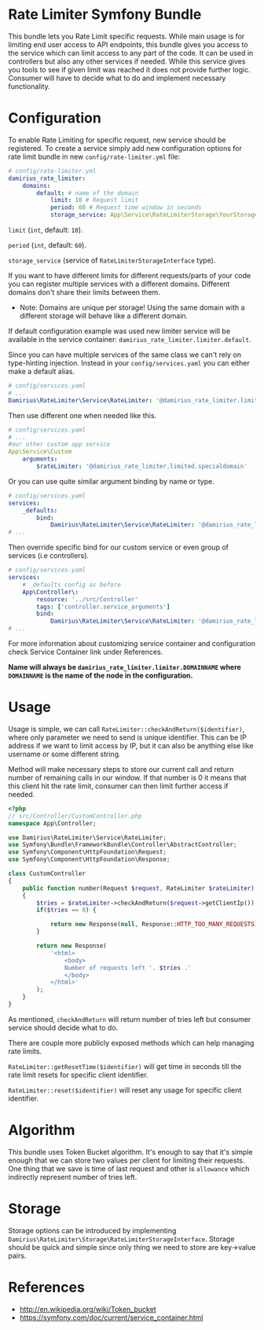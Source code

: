 # Rate Limiter Symfony Bundle
This bundle lets you Rate Limit specific requests. While main usage is for limiting end user access to API endpoints, this bundle gives you access to the service which can limit access to any part of the code.
It can be used in controllers but also any other services if needed. While this service gives you tools to see if given limit was reached it does not provide further logic. Consumer will have to decide what to do and implement necessary functionality.
# Configuration
To enable Rate Limiting for specific request, new service should be registered.
To create a service simply add new configuration options for rate limit bundle in new `config/rate-limiter.yml` file:
``` yaml
# config/rate-limiter.yml
damirius_rate_limiter:
    domains:
        default: # name of the domain
            limit: 10 # Request limit
            period: 60 # Request time window in seconds
            storage_service: App\Service\RateLimiterStorage\YourStorageService # Storage service
```
`limit` (`int`, default: `10`).

`period` (`int`, default: `60`).

`storage_service` (service of `RateLimiterStorageInterface` type). 

If you want to have different limits for different requests/parts of your code you can register multiple services with a different domains.
Different domains don't share their limits between them.
- Note: Domains are unique per storage! Using the same domain with a different storage will behave like a different domain.

If default configuration example was used new limiter service will be available in the service container: `damirius_rate_limiter.limiter.default`.

Since you can have multiple services of the same class we can't rely on type-hinting injection.
Instead in your `config/services.yaml` you can either make a default alias.
``` yaml
# config/services.yaml
# ...
Damirius\RateLimiter\Service\RateLimiter: '@damirius_rate_limiter.limiter.default'
```
Then use different one when needed like this.
``` yaml
# config/services.yaml
# ...
#our other custom app service
App\Service\Custom
    arguments:
        $rateLimiter: '@damirius_rate_limiter.limited.specialdomain'
```

Or you can use quite similar argument binding by name or type.
``` yaml
# config/services.yaml
services:
    _defaults:
        bind:
            Damirius\RateLimiter\Service\RateLimiter: '@damirius_rate_limiter.limiter.default'
# ...
```

Then override specific bind for our custom service or even group of services (i.e controllers).
``` yaml
# config/services.yaml
services:
    # _defaults config as before
    App\Controller\:
        resource: '../src/Controller'
        tags: ['controller.service_arguments']
        bind:
            Damirius\RateLimiter\Service\RateLimiter: '@damirius_rate_limiter.limiter.controller'
# ...
```
For more information about customizing service container and configuration check Service Container link under References.

**Name will always be `damirius_rate_limiter.limiter.DOMAINNAME` where `DOMAINNAME` is the name of the node in the configuration.**
# Usage

Usage is simple, we can call `RateLimiter::checkAndReturn($identifier)`, where only parameter we need to send is unique identifier. 
This can be IP address if we want to limit access by IP, but it can also be anything else like username or some different string.

Method will make necessary steps to store our current call and return number of remaining calls in our window.
If that number is 0 it means that this client hit the rate limit, consumer can then limit further access if needed.

``` php
<?php
// src/Controller/CustomController.php
namespace App\Controller;

use Damirius\RateLimiter\Service\RateLimiter;
use Symfony\Bundle\FrameworkBundle\Controller\AbstractController;
use Symfony\Component\HttpFoundation\Request;
use Symfony\Component\HttpFoundation\Response;

class CustomController
{
    public function number(Request $request, RateLimiter $rateLimiter)
    {
        $tries = $rateLimiter->checkAndReturn($request->getClientIp());
        if($tries == 0) {

            return new Response(null, Response::HTTP_TOO_MANY_REQUESTS);
        }

        return new Response(
            '<html>
                <body>
                Number of requests left '. $tries .'
                </body>
            </html>'
        );
    }
}
```
As mentioned, `checkAndReturn` will return number of tries left but consumer service should decide what to do.

There are couple more publicly exposed methods which can help managing rate limits.

`RateLimiter::getResetTime($identifier)` will get time in seconds till the rate limit resets for specific client identifier.

`RateLimiter::reset($identifier)` will reset any usage for specific client identifier.

# Algorithm
This bundle uses Token Bucket algorithm. It's enough to say that it's simple enough that we can store two values per client for limiting their requests.
One thing that we save is time of last request and other is `allowance` which indirectly represent number of tries left.

# Storage
Storage options can be introduced by implementing `Damirius\RateLimiter\Storage\RateLimiterStorageInterface`.
Storage should be quick and simple since only thing we need to store are key->value pairs.

# References

- http://en.wikipedia.org/wiki/Token_bucket
- https://symfony.com/doc/current/service_container.html
